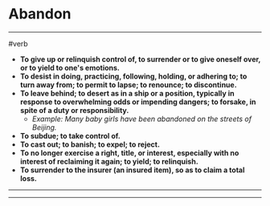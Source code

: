 # Abandon
---
#verb
- **To give up or relinquish control of, to surrender or to give oneself over, or to yield to one's emotions.**
- **To desist in doing, practicing, following, holding, or adhering to; to turn away from; to permit to lapse; to renounce; to discontinue.**
- **To leave behind; to desert as in a ship or a position, typically in response to overwhelming odds or impending dangers; to forsake, in spite of a duty or responsibility.**
	- _Example: Many baby girls have been abandoned on the streets of Beijing._
- **To subdue; to take control of.**
- **To cast out; to banish; to expel; to reject.**
- **To no longer exercise a right, title, or interest, especially with no interest of reclaiming it again; to yield; to relinquish.**
- **To surrender to the insurer (an insured item), so as to claim a total loss.**
---
---

